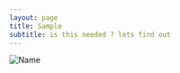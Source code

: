 ```yaml
---
layout: page
title: Sample
subtitle: is this needed ? lets find out
---
```

![Name](assets/img/install-steps.gif)

